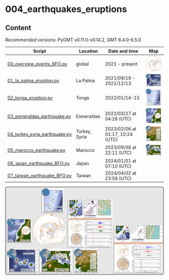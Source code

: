 # 004_earthquakes_eruptions

## Content

_Recommended versions_: PyGMT v0.11.0-v0.14.2, GMT 6.4.0-6.5.0


| Script | Location | Date and time | Map |
| --- | --- | --- | --- |
| [00_overview_events_BFO.py](https://github.com/yvonnefroehlich/gmt-pygmt-plotting/blob/reorganize-eqs-erupt/004_earthquakes_eruptions/00_overview_events_BFO.py)          | global                | 2021 - present                       | <img src="https://github.com/yvonnefroehlich/gmt-pygmt-plotting/raw/reorganize-eqs-erupt/004_earthquakes_eruptions/02_out_figs/00_overview_events_BFO.png" width="50"> |
| [01_la_palma_eruption.py](https://github.com/yvonnefroehlich/gmt-pygmt-plotting/blob/reorganize-eqs-erupt/004_earthquakes_eruptions/01_la_palma_eruption.py)              | La Palma              | 2021/09/19 - 2021/12/13              | <img src="https://github.com/yvonnefroehlich/gmt-pygmt-plotting/raw/reorganize-eqs-erupt/004_earthquakes_eruptions/02_out_figs/01_la_palma_eruption.png" width="50"> |
| [02_tonga_eruption.py](https://github.com/yvonnefroehlich/gmt-pygmt-plotting/blob/reorganize-eqs-erupt/004_earthquakes_eruptions/02_tonga_eruption.py)                    | Tonga                 | 2022/01/14-15                        | <img src="https://github.com/yvonnefroehlich/gmt-pygmt-plotting/raw/reorganize-eqs-erupt/004_earthquakes_eruptions/02_out_figs/02_tonga_eruption.png" width="50"> |
| [03_esmeraldas_earthquake.py](https://github.com/yvonnefroehlich/gmt-pygmt-plotting/blob/reorganize-eqs-erupt/004_earthquakes_eruptions/03_esmeraldas_earthquake.py)      | Esmeraldas            | 2022/03/27 at 04:28 (UTC)            | <img src="https://github.com/yvonnefroehlich/gmt-pygmt-plotting/raw/reorganize-eqs-erupt/004_earthquakes_eruptions/02_out_figs/03_esmeraldas_earthquake.png" width="50"> |
| [04_turkey_syria_earthquake.py](https://github.com/yvonnefroehlich/gmt-pygmt-plotting/blob/reorganize-eqs-erupt/004_earthquakes_eruptions/04_turkey_syria_earthquake.py)  | Turkey, Syria         | 2023/02/06 at 01:17, 10:24 (UTC)     | <img src="https://github.com/yvonnefroehlich/gmt-pygmt-plotting/raw/reorganize-eqs-erupt/004_earthquakes_eruptions/02_out_figs/04_turkey_syria_earthquake.png" width="50"> |
| [05_marocco_earthquake.py](https://github.com/yvonnefroehlich/gmt-pygmt-plotting/blob/reorganize-eqs-erupt/004_earthquakes_eruptions/04_turkey_syria_earthquake.py)       | Marocco               | 2023/09/08 at 22:11 (UTC)            | <img src="https://github.com/yvonnefroehlich/gmt-pygmt-plotting/raw/reorganize-eqs-erupt/004_earthquakes_eruptions/02_out_figs/05_marocco_earthquake.png" width="50"> |
| [06_japan_earthquake_BFO.py](https://github.com/yvonnefroehlich/gmt-pygmt-plotting/blob/reorganize-eqs-erupt/004_earthquakes_eruptions/06_japan_earthquake_BFO.py)        | Japan                 | 2024/01/01 at 07:10 (UTC)            | <img src=" " width="150"> |
| [07_taiwan_earthquake_BFO.py](https://github.com/yvonnefroehlich/gmt-pygmt-plotting/blob/reorganize-eqs-erupt/004_earthquakes_eruptions/07_taiwan_earthquake_BFO.py)      | Taiwan                | 2024/04/02 at 23:58 (UTC)            | <img src=" " width="150"> |

![](https://github.com/yvonnefroehlich/gmt-pygmt-plotting/raw/main/_images/github_maps_readme_004events.png)
